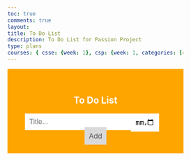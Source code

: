 ```yaml
---
toc: true
comments: true
layout: 
title: To Do List
description: To Do List for Passion Project
type: plans
courses: { csse: {week: 1}, csp: {week: 1, categories: [4.A]}, csa: {week: 0} }
---
```


<html>
<head>
  <style>
    * {
        box-sizing: border-box;
    }

    ul {
        margin: 0;
        padding: 0;
    }

    ul li {
      cursor: pointer;
      position: relative;
      padding: 12px 8px 12px 40px;
      background: #eee;
      font-size: 18px;
      transition: 0.2s;
      -webkit-user-select: none;
      -moz-user-select: none;
      -ms-user-select: none;
      user-select: none;
      display: flex; /* Make the task bar a flex container */
      justify-content: space-between; /* Align items horizontally */
      align-items: center; /* Align items vertically */
    }

    ul li:nth-child(odd) {
      background: #f9f9f9;
    }

    ul li:hover {
      background: #ddd;
    }

    ul li.checked {
      background: #888;
      color: #fff;
      text-decoration: line-through;
    }

    ul li.checked::before {
      content: '';
      position: absolute;
      border-color: #fff;
      border-style: solid;
      border-width: 0 2px 2px 0;
      top: 10px;
      left: 16px;
      transform: rotate(45deg);
      height: 15px;
      width: 7px;
    }

    /* Add styles for the delete button */
    .delete {
      padding: 12px;
      cursor: pointer;
      color: red;
    }

    .delete:hover {
      background-color: #f9f9f9;
    }

    /* Add styles for the close button */
    .close {
      padding: 12px;
      cursor: pointer;
    }

    .close:hover {
      background-color: #f44336;
      color: white;
    }
    
    .header {
        background-color: #FFA500;
        padding: 30px 40px;
        color: white;
        text-align: center;
    }

    .header:after {
        content: "";
        display: table;
        clear: both;
    }

    input {
        margin: 0;
        border: none;
        border-radius: 0;
        width: 75%;
        padding: 10px;
        float: left;
        font-size: 16px;
    }

        /* Styles for the input fields */
    .input-container {
      display: flex;
      margin-bottom: 10px;
    }

    input[type="text"], input[type="date"] {
      flex: 1;
      padding: 10px;
      font-size: 16px;
      border: 1px solid #ddd;
      border-radius: 5px;
    }

    .addBtn {
      padding: 10px;
      background: #d9d9d9;
      color: #555;
      text-align: center;
      font-size: 16px;
      cursor: pointer;
      transition: 0.3s;
      border-radius: 0;
    }

    .addBtn:hover {
      background-color: #bbb;
    }

    .date-input {
      width: 20%;
      padding: 10px;
      float: left;
      font-size: 16px;
    }

  .due-date {
    font-size: 16px;
    margin-right: 10px; /* Add space between the task and date */
  }
  </style>
</head>
<body>
  <div id="myDIV" class="header">
    <h2>To Do List</h2>
<input type="text" id="myInput" placeholder="Title..." autocomplete="off">
<input type="date" id="myDate" class="date-input" placeholder="Date..." autocomplete="off">
    <span onclick="newElement()" class="addBtn">Add</span>
  </div>
  <ul id="myUL"></ul>

  <script>
    var list = document.querySelector('ul');
    list.addEventListener('click', function(ev) {
      if (ev.target.className === 'delete') {
        var div = ev.target.parentElement;
        div.style.display = "none";
        removeTask(ev.target.parentElement);
        saveTasks();
      } else if (ev.target.tagName === 'LI') {
        ev.target.classList.toggle('checked');
        saveTasks();
      }
    }, false);

    function newElement() {
      var li = document.createElement("li");
      var inputValue = document.getElementById("myInput").value;
      var dateValue = document.getElementById("myDate").value;
      var t = document.createTextNode(inputValue + " (Due: " + dateValue + ")");
      li.appendChild(t);
      var deleteButton = document.createElement("span");
      deleteButton.className = "delete";
      deleteButton.innerHTML = "\u00D7";
      li.appendChild(deleteButton);
      if (inputValue === '') {
        alert("You must write something!");
      } else {
        document.getElementById("myUL").appendChild(li);
      }
      document.getElementById("myInput").value = "";
      document.getElementById("myDate").value = "";
      saveTasks();
    }

    function removeTask(task) {
      task.remove();
    }

    function saveTasks() {
      var tasks = document.querySelectorAll("ul li");
      var taskData = [];
      tasks.forEach(function(task) {
        taskData.push({
          text: task.innerText,
          checked: task.classList.contains('checked')
        });
      });
      localStorage.setItem("tasks", JSON.stringify(taskData));
    }

    function loadTasks() {
      var storedTasks = localStorage.getItem("tasks");
      if (storedTasks) {
        var tasks = JSON.parse(storedTasks);
        tasks.forEach(function(taskData) {
          var li = document.createElement("li");
          li.innerText = taskData.text;
          if (taskData.checked) {
            li.classList.add('checked');
          }
          var deleteButton = document.createElement("span");
          deleteButton.className = "delete";
          deleteButton.innerHTML = "\u00D7";
          li.appendChild(deleteButton);
          document.getElementById("myUL").appendChild(li);
        });
      }
    }

    loadTasks();
  </script>
</body>
</html>